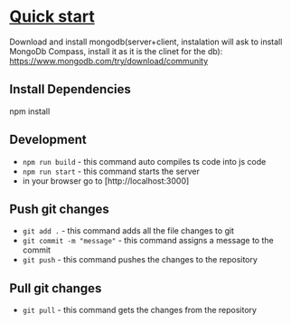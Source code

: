 # [Quick start](#quick-start)

Download and install mongodb(server+client, instalation will ask to install MongoDb Compass, install it as it is the clinet for the db):
https://www.mongodb.com/try/download/community


## Install Dependencies
npm install

## Development
* `npm run build` - this command auto compiles ts code into js code
* `npm run start` - this command starts the server
* in your browser go to [http://localhost:3000]

## Push git changes
* `git add .` - this command adds all the file changes to git
* `git commit -m "message"` - this command assigns a message to the commit
* `git push` - this command pushes the changes to the repository

## Pull git changes
* `git pull` - this command gets the changes from the repository

